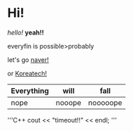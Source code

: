 Hi!
=========
*hello!*
**yeah!!**

everyfin is possible>probably

let's go [naver!](www.naver.com)

or [Koreatech!]

|Everything|will|fall|
|-----|-----|-----|
|nope|nooope|nooooope|

'''C++
cout << "timeout!!" << endl;
'''





[Koreatech!]:www.koreatech.ac.kr
